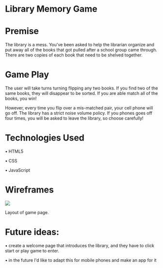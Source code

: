 # Library Memory Game

# Premise
The library is a mess. You've been asked to help the librarian organize and put away all of the books that got pulled after a school group came through.  There are two copies of each book that need to be shelved together. 

# Game Play
The user will take turns turning flipping any two books. If you find two of the same books, they will disappear to be sorted.  If you are able match all of the books, you win! 

However, every time you flip over a mis-matched pair, your cell phone will go off. The library has a strict noise volume policy. If you phones goes off four times, you will be asked to leave the library, so choose carefully!

# Technologies Used
• HTML5

• CSS

• JavaScript

# Wireframes

<img src="kmcaloney15/library-memory-game/img/matching-game-wireframe.png">

Layout of game page.

# Future ideas:
• create a welcome page that introduces the library, and they have to click start or play game to enter. 

• in the future I'd like to adapt this for mobile phones and make an app for it

